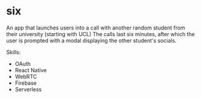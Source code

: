 # six

An app that launches users into a call with another random student from their university (starting with UCL)
The calls last six minutes, after which the user is prompted with a modal displaying the other student's socials. 

Skills:
* OAuth
* React Native
* WebRTC
* Firebase
* Serverless
